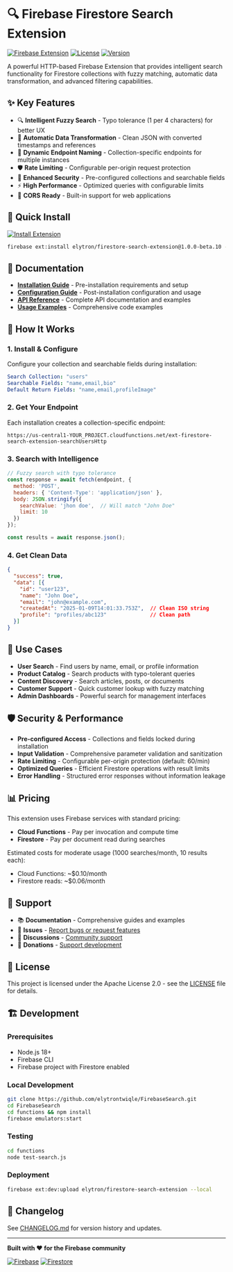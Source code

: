 # 🔍 Firebase Firestore Search Extension

[![Firebase Extension](https://img.shields.io/badge/Firebase-Extension-orange.svg)](https://firebase.google.com/products/extensions)
[![License](https://img.shields.io/badge/License-Apache%202.0-blue.svg)](https://opensource.org/licenses/Apache-2.0)
[![Version](https://img.shields.io/badge/Version-1.0.0--beta.10-green.svg)](https://github.com/elytrontwiqle/FirebaseSearch/releases)

A powerful HTTP-based Firebase Extension that provides intelligent search functionality for Firestore collections with fuzzy matching, automatic data transformation, and advanced filtering capabilities.

## ✨ Key Features

- 🔍 **Intelligent Fuzzy Search** - Typo tolerance (1 per 4 characters) for better UX
- 🔄 **Automatic Data Transformation** - Clean JSON with converted timestamps and references
- 🎯 **Dynamic Endpoint Naming** - Collection-specific endpoints for multiple instances
- 🛡️ **Rate Limiting** - Configurable per-origin request protection
- 🔐 **Enhanced Security** - Pre-configured collections and searchable fields
- ⚡ **High Performance** - Optimized queries with configurable limits
- 📱 **CORS Ready** - Built-in support for web applications

## 🚀 Quick Install

[![Install Extension](https://img.shields.io/badge/Install-Firebase%20Extension-orange.svg)](https://console.firebase.google.com/project/_/extensions/install?ref=elytron/firestore-search-extension@1.0.0-beta.10)

```bash
firebase ext:install elytron/firestore-search-extension@1.0.0-beta.10 --project=your-project-id
```

## 📖 Documentation

- **[Installation Guide](PREINSTALL.md)** - Pre-installation requirements and setup
- **[Configuration Guide](POSTINSTALL.md)** - Post-installation configuration and usage
- **[API Reference](README.md)** - Complete API documentation and examples
- **[Usage Examples](examples/basic-usage.js)** - Comprehensive code examples

## 🔧 How It Works

### 1. Install & Configure
Configure your collection and searchable fields during installation:
```yaml
Search Collection: "users"
Searchable Fields: "name,email,bio"
Default Return Fields: "name,email,profileImage"
```

### 2. Get Your Endpoint
Each installation creates a collection-specific endpoint:
```
https://us-central1-YOUR_PROJECT.cloudfunctions.net/ext-firestore-search-extension-searchUsersHttp
```

### 3. Search with Intelligence
```javascript
// Fuzzy search with typo tolerance
const response = await fetch(endpoint, {
  method: 'POST',
  headers: { 'Content-Type': 'application/json' },
  body: JSON.stringify({
    searchValue: 'jhon doe',  // Will match "John Doe"
    limit: 10
  })
});

const results = await response.json();
```

### 4. Get Clean Data
```json
{
  "success": true,
  "data": [{
    "id": "user123",
    "name": "John Doe",
    "email": "john@example.com",
    "createdAt": "2025-01-09T14:01:33.753Z",  // Clean ISO string
    "profile": "profiles/abc123"              // Clean path
  }]
}
```

## 🎯 Use Cases

- **User Search** - Find users by name, email, or profile information
- **Product Catalog** - Search products with typo-tolerant queries
- **Content Discovery** - Search articles, posts, or documents
- **Customer Support** - Quick customer lookup with fuzzy matching
- **Admin Dashboards** - Powerful search for management interfaces

## 🛡️ Security & Performance

- **Pre-configured Access** - Collections and fields locked during installation
- **Input Validation** - Comprehensive parameter validation and sanitization
- **Rate Limiting** - Configurable per-origin protection (default: 60/min)
- **Optimized Queries** - Efficient Firestore operations with result limits
- **Error Handling** - Structured error responses without information leakage

## 📊 Pricing

This extension uses Firebase services with standard pricing:
- **Cloud Functions** - Pay per invocation and compute time
- **Firestore** - Pay per document read during searches

Estimated costs for moderate usage (1000 searches/month, 10 results each):
- Cloud Functions: ~$0.10/month
- Firestore reads: ~$0.06/month

## 🤝 Support

- 📚 **Documentation** - Comprehensive guides and examples
- 🐛 **Issues** - [Report bugs or request features](https://github.com/elytrontwiqle/FirebaseSearch/issues)
- 💬 **Discussions** - [Community support](https://github.com/elytrontwiqle/FirebaseSearch/discussions)
- 💝 **Donations** - [Support development](https://pay.yoco.com/twiqle)

## 📄 License

This project is licensed under the Apache License 2.0 - see the [LICENSE](LICENSE) file for details.

## 🏗️ Development

### Prerequisites
- Node.js 18+
- Firebase CLI
- Firebase project with Firestore enabled

### Local Development
```bash
git clone https://github.com/elytrontwiqle/FirebaseSearch.git
cd FirebaseSearch
cd functions && npm install
firebase emulators:start
```

### Testing
```bash
cd functions
node test-search.js
```

### Deployment
```bash
firebase ext:dev:upload elytron/firestore-search-extension --local
```

## 🔄 Changelog

See [CHANGELOG.md](CHANGELOG.md) for version history and updates.

---

**Built with ❤️ for the Firebase community**

[![Firebase](https://img.shields.io/badge/Built%20for-Firebase-orange.svg)](https://firebase.google.com)
[![Firestore](https://img.shields.io/badge/Powered%20by-Firestore-blue.svg)](https://firebase.google.com/products/firestore)
